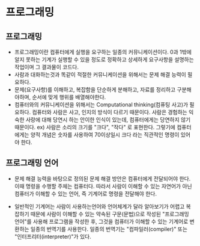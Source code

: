 # 프로그래밍

## 프로그래밍

- 프로그래밍이란 컴퓨터에게 실행을 요구하는 일종의 커뮤니케이션이다.
  0과 1밖에 알지 못하는 기계가 실행할 수 있을 정도로 정확하고 상세하게 요구사항을 설명하는 작업이며 그 결과물이 코드다.
- 사람과 대화하는것과 똑같이 적절한 커뮤니케이션을 위해서는 문제 해결 능력이 필요하다.
- 문제(요구사항)를 이해하고, 복잡함을 단순하게 분해하고,
  자료를 정리하고 구분해야하며, 순서에 맞게 행위를 배열해야한다.
- 컴퓨터와의 커뮤니케이션을 위해서는 Computational thinking(컴퓨팅 사고)가 필요하다.
  컴퓨터와 사람은 사고, 인지의 방식이 다르기 때문이다. 사람은 경험하는 익숙한 사랑에 대해 당연시 하는 안이한 인식이 있는데, 컴퓨터에게는 당연하지 않기 때문이다.
  ex) 사람은 소리의 크기를 "크다", "작다" 로 표현한다. 그렇기에 컴퓨터에게는 양적 개념은 숫자를 사용하여 70이상일시 크다 라는 직관적인 명령이 있어야 한다.

## 프로그래밍 언어

- 문제 해결 능력을 바탕으로 정의된 문제 해결 방안은 컴퓨터에게 전달되어야 한다. 이때 명령을 수행할
  주체는 컴퓨터다. 따라서 사람이 이해할 수 있는 자연어가 아닌 컴퓨터가 이해할 수 있는 언어, 즉 기계어로 명령을
  전달해야 한다.

- 일반적인 기계어는 사람이 사용하는언어와 언어체계가 달라 알아보기가 어렵고 복잡하기 때문에 사람이 이해할 수 있는
  약속된 구문(문법)으로 작성된 "프로그래밍 언어"를 사용해 프로그램을 작성한 후, 그것을 컴퓨터가 이해할 수 있는
  기계어로 변환하는 일종의 번역기를 사용한다. 일종의 번역기는 "컴파일러(compiler)" 또는 "인터프리터(interpreter)"가 있다.
